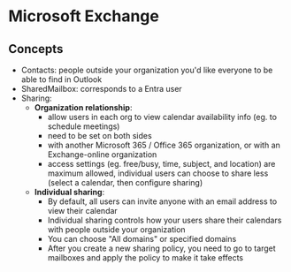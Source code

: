 # Microsoft Exchange

## Concepts

- Contacts: people outside your organization you'd like everyone to be able to find in Outlook
- SharedMailbox: corresponds to a Entra user
- Sharing:
  - **Organization relationship**:
    - allow users in each org to view calendar availability info (eg. to schedule meetings)
    - need to be set on both sides
    - with another Microsoft 365 / Office 365 organization, or with an Exchange-online organization
    - access settings (eg. free/busy, time, subject, and location) are maximum allowed, individual users can choose to share less (select a calendar, then configure sharing)
  - **Individual sharing**:
    - By default, all users can invite anyone with an email address to view their calendar
    - Individual sharing controls how your users share their calendars with people outside your organization
    - You can choose "All domains" or specified domains
    - After you create a new sharing policy, you need to go to target mailboxes and apply the policy to make it take effects